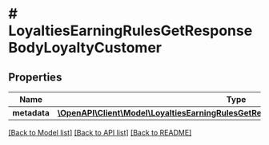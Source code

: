 # # LoyaltiesEarningRulesGetResponseBodyLoyaltyCustomer

## Properties

Name | Type | Description | Notes
------------ | ------------- | ------------- | -------------
**metadata** | [**\OpenAPI\Client\Model\LoyaltiesEarningRulesGetResponseBodyLoyaltyCustomerMetadata**](LoyaltiesEarningRulesGetResponseBodyLoyaltyCustomerMetadata.md) |  | [optional]

[[Back to Model list]](../../README.md#models) [[Back to API list]](../../README.md#endpoints) [[Back to README]](../../README.md)
